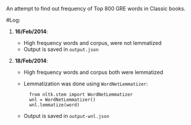 An attempt to find out frequency of Top 800 GRE words in Classic books.

#Log:
1. **16/Feb/2014**:
    - High frequency words and corpus, were not lemmatized
    - Output is saved in `output.json`

2. **18/Feb/2014**:
    - High frequency words and corpus both were lemmatized 
    - Lemmatization was done using `WordNetLemmatizer`:

            from nltk.stem import WordNetLemmatizer
            wnl = WordNetLemmatizer()
            wnl.lemmatize(word)
    - Output is saved in `output-wnl.json`
